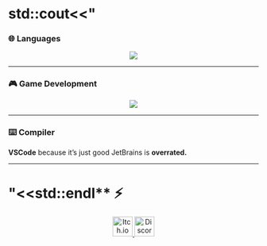 # std::cout<<" 


### 🌐 **Languages**
<p align = "center">
  <img src="https://readme-typing-svg.herokuapp.com?font=Fira+Code&size=24&duration=2000&pause=500&color=10B981&center=true&vCenter=true&width=435&lines=%F0%9F%8C%90+I+use:+;C%2B%2B+(USACO);C%23+(Unity);JS+(Flipper+Zero+%26+WebApps);Python+(Totally+Legal+Stuff);Java+(Robotics)+;Windows+Batch+(CyberPatriot)"/>
</p>

---

### 🎮 **Game Development**

<p align="center">
  <img src="https://readme-typing-svg.herokuapp.com?font=Fira+Code&size=22&duration=2000&pause=500&color=F59E0B&center=true&vCenter=true&width=600&lines=Unity+is+the+best+;Godot+and+Unreal+is+mid"/>
</p>


---

### ⌨️ **Compiler**

**VSCode** because it’s just good
JetBrains is **overrated.**


---

# "<<std::endl** ⚡ 

<p align="center" style="margin-bottom: 10px;">
  <a href="https://mqxs21.itch.io/">
    <img src="https://static-00.iconduck.com/assets.00/itch-io-icon-2048x2048-i6hzclad.png" alt="Itch.io" width="40" height="40"/>
  </a>
  <a href="https://discord.com/users/864003569798742028">
    <img src="https://uxwing.com/wp-content/themes/uxwing/download/brands-and-social-media/discord-round-color-icon.png" alt="Discord" width="40" height="40"/>
  </a>
</p>

